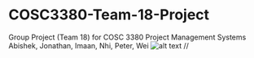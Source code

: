 # COSC3380-Team-18-Project
Group Project (Team 18) for COSC 3380
Project Management Systems
Abishek, Jonathan, Imaan, Nhi, Peter, Wei
![alt text](https://cdn.discordapp.com/attachments/1027122472740462592/1031343833893588992/unknown.png)
//
